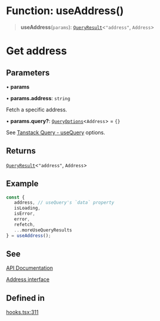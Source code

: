 # Function: useAddress()

> **useAddress**(`params`): [`QueryResult`](/docs/packages/SDK%20React%20Provider/type-aliases/QueryResult.md)\<`"address"`, `Address`\>

# Get address

## Parameters

• **params**

• **params.address**: `string`

Fetch a specific address.

• **params.query?**: [`QueryOptions`](/docs/packages/SDK%20React%20Provider/type-aliases/QueryOptions.md)\<`Address`\> = `{}`

See [Tanstack Query - useQuery](https://tanstack.com/query/latest/docs/framework/react/reference/useQuery) options.

## Returns

[`QueryResult`](/docs/packages/SDK%20React%20Provider/type-aliases/QueryResult.md)\<`"address"`, `Address`\>

## Example

```ts
const {
   address, // useQuery's `data` property
   isLoading,
   isError,
   error,
   refetch,
   ...moreUseQueryResults
} = useAddress();
```

## See

[API Documentation](https://monerium.dev/api-docs-v2#tag/addresses/operation/address)

[Address interface](https://github.com/monerium/js-monorepo/blob/main/packages/sdk/docs/generated/interfaces/Address.md)

## Defined in

[hooks.tsx:311](https://github.com/monerium/js-monorepo/blob/main/packages/sdk-react-provider/src/lib/hooks.tsx#L311)
